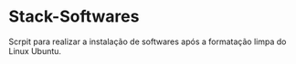 # Stack-Softwares
Scrpit para realizar a instalação de softwares após a formatação limpa do Linux Ubuntu.
